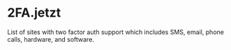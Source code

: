 # 2FA.jetzt
List of sites with two factor auth support which includes SMS, email, phone calls, hardware, and software. 
